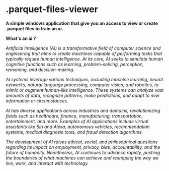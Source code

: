 # .parquet-files-viewer


**A simple windows application that give you an access to view or create .parquet files to train an ai.**

**What's an ai ?** 

*Artificial Intelligence (AI) is a transformative field of computer science and engineering that aims to create machines capable of performing tasks that typically require human intelligence. At its core, AI seeks to simulate human cognitive functions such as learning, problem-solving, perception, reasoning, and decision-making.*

*AI systems leverage various techniques, including machine learning, neural networks, natural language processing, computer vision, and robotics, to mimic or augment human-like intelligence. These systems can analyze vast amounts of data, recognize patterns, make predictions, and adapt to new information or circumstances.*

*AI has diverse applications across industries and domains, revolutionizing fields such as healthcare, finance, manufacturing, transportation, entertainment, and more. Examples of AI applications include virtual assistants like Siri and Alexa, autonomous vehicles, recommendation systems, medical diagnosis tools, and fraud detection algorithms.*

*The development of AI raises ethical, social, and philosophical questions regarding its impact on employment, privacy, bias, accountability, and the future of humanity. Nonetheless, AI continues to advance rapidly, pushing the boundaries of what machines can achieve and reshaping the way we live, work, and interact with technology.*
